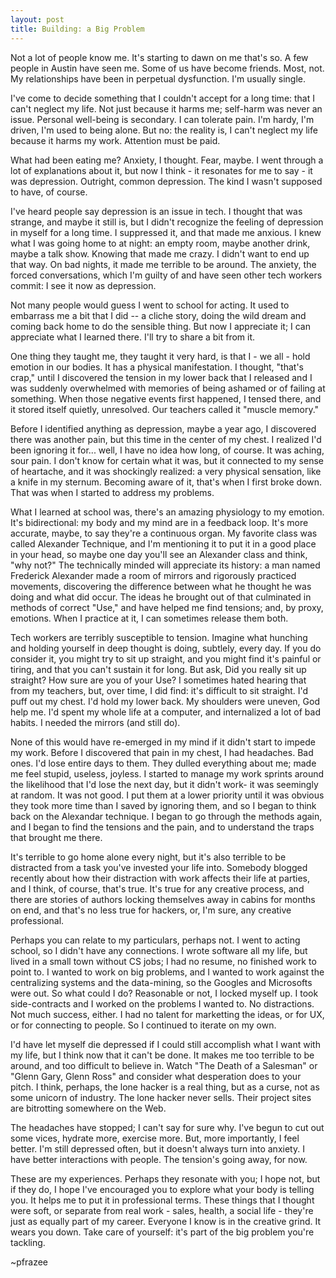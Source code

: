 ```yaml
---
layout: post
title: Building: a Big Problem
---
```


Not a lot of people know me. It's starting to dawn on me that's so. A few people in Austin have seen me. Some of us have become friends. Most, not. My relationships have been in perpetual dysfunction. I'm usually single.

I've come to decide something that I couldn't accept for a long time: that I can't neglect my life. Not just because it harms me; self-harm was never an issue. Personal well-being is secondary. I can tolerate pain. I'm hardy, I'm driven, I'm used to being alone. But no: the reality is, I can't neglect my life because it harms my work. Attention must be paid.

What had been eating me? Anxiety, I thought. Fear, maybe. I went through a lot of explanations about it, but now I think - it resonates for me to say - it was depression. Outright, common depression. The kind I wasn't supposed to have, of course.

I've heard people say depression is an issue in tech. I thought that was strange, and maybe it still is, but I didn't recognize the feeling of depression in myself for a long time. I suppressed it, and that made me anxious. I knew what I was going home to at night: an empty room, maybe another drink, maybe a talk show. Knowing that made me crazy. I didn't want to end up that way. On bad nights, it made me terrible to be around. The anxiety, the forced conversations, which I'm guilty of and have seen other tech workers commit: I see it now as depression.

Not many people would guess I went to school for acting. It used to embarrass me a bit that I did -- a cliche story, doing the wild dream and coming back home to do the sensible thing. But now I appreciate it; I can appreciate what I learned there. I'll try to share a bit from it.

One thing they taught me, they taught it very hard, is that I - we all - hold emotion in our bodies. It has a physical manifestation. I thought, "that's crap," until I discovered the tension in my lower back that I released and I was suddenly overwhelmed with memories of being ashamed or of failing at something. When those negative events first happened, I tensed there, and it stored itself quietly, unresolved. Our teachers called it "muscle memory."

Before I identified anything as depression, maybe a year ago, I discovered there was another pain, but this time in the center of my chest. I realized I'd been ignoring it for... well, I have no idea how long, of course. It was aching, sour pain. I don't know for certain what it was, but it connected to my sense of heartache, and it was shockingly realized: a very physical sensation, like a knife in my sternum. Becoming aware of it, that's when I first broke down. That was when I started to address my problems.

What I learned at school was, there's an amazing physiology to my emotion. It's bidirectional: my body and my mind are in a feedback loop. It's more accurate, maybe, to say they're a continuous organ. My favorite class was called Alexander Technique, and I'm mentioning it to put it in a good place in your head, so maybe one day you'll see an Alexander class and think, "why not?" The technically minded will appreciate its history: a man named Frederick Alexander made a room of mirrors and rigorously practiced movements, discovering the difference between what he thought he was doing and what did occur. The ideas he brought out of that culminated in methods of correct "Use," and have helped me find tensions; and, by proxy, emotions. When I practice at it, I can sometimes release them both.

Tech workers are terribly susceptible to tension. Imagine what hunching and holding yourself in deep thought is doing, subtlely, every day. If you do consider it, you might try to sit up straight, and you might find it's painful or tiring, and that you can't sustain it for long. But ask, Did you really sit up straight? How sure are you of your Use? I sometimes hated hearing that from my teachers, but, over time, I did find: it's difficult to sit straight. I'd puff out my chest. I'd hold my lower back. My shoulders were uneven, God help me. I'd spent my whole life at a computer, and internalized a lot of bad habits. I needed the mirrors (and still do).

None of this would have re-emerged in my mind if it didn't start to impede my work. Before I discovered that pain in my chest, I had headaches. Bad ones. I'd lose entire days to them. They dulled everything about me; made me feel stupid, useless, joyless. I started to manage my work sprints around the likelihood that I'd lose the next day, but it didn't work- it was seemingly at random. It was not good. I put them at a lower priority until it was obvious they took more time than I saved by ignoring them, and so I began to think back on the Alexandar technique. I began to go through the methods again, and I began to find the tensions and the pain, and to understand the traps that brought me there.

It's terrible to go home alone every night, but it's also terrible to be distracted from a task you've invested your life into. Somebody blogged recently about how their distraction with work affects their life at parties, and I think, of course, that's true. It's true for any creative process, and there are stories of authors locking themselves away in cabins for months on end, and that's no less true for hackers, or, I'm sure, any creative professional.

Perhaps you can relate to my particulars, perhaps not. I went to acting school, so I didn't have any connections. I wrote software all my life, but lived in a small town without CS jobs; I had no resume, no finished work to point to. I wanted to work on big problems, and I wanted to work against the centralizing systems and the data-mining, so the Googles and Microsofts were out. So what could I do? Reasonable or not, I locked myself up. I took side-contracts and I worked on the problems I wanted to. No distractions. Not much success, either. I had no talent for marketting the ideas, or for UX, or for connecting to people. So I continued to iterate on my own.

I'd have let myself die depressed if I could still accomplish what I want with my life, but I think now that it can't be done. It makes me too terrible to be around, and too difficult to believe in. Watch "The Death of a Salesman" or "Glenn Gary, Glenn Ross" and consider what desperation does to your pitch. I think, perhaps, the lone hacker is a real thing, but as a curse, not as some unicorn of industry. The lone hacker never sells. Their project sites are bitrotting somewhere on the Web.

The headaches have stopped; I can't say for sure why. I've begun to cut out some vices, hydrate more, exercise more. But, more importantly, I feel better. I'm still depressed often, but it doesn't always turn into anxiety. I have better interactions with people. The tension's going away, for now.

These are my experiences. Perhaps they resonate with you; I hope not, but if they do, I hope I've encouraged you to explore what your body is telling you. It helps me to put it in professional terms. These things that I thought were soft, or separate from real work - sales, health, a social life - they're just as equally part of my career. Everyone I know is in the creative grind. It wears you down. Take care of yourself: it's part of the big problem you're tackling.

~pfrazee